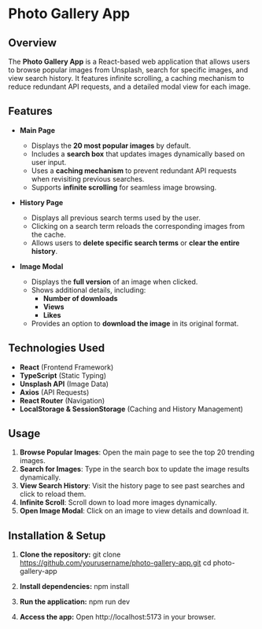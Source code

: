 # Photo Gallery App

## Overview
The **Photo Gallery App** is a React-based web application that allows users to browse popular images from Unsplash, search for specific images, and view search history. It features infinite scrolling, a caching mechanism to reduce redundant API requests, and a detailed modal view for each image.

## Features
- **Main Page**
  - Displays the **20 most popular images** by default.
  - Includes a **search box** that updates images dynamically based on user input.
  - Uses a **caching mechanism** to prevent redundant API requests when revisiting previous searches.
  - Supports **infinite scrolling** for seamless image browsing.
  
- **History Page**
  - Displays all previous search terms used by the user.
  - Clicking on a search term reloads the corresponding images from the cache.
  - Allows users to **delete specific search terms** or **clear the entire history**.

- **Image Modal**
  - Displays the **full version** of an image when clicked.
  - Shows additional details, including:
    - **Number of downloads**
    - **Views**
    - **Likes**
  - Provides an option to **download the image** in its original format.

## Technologies Used
- **React** (Frontend Framework)
- **TypeScript** (Static Typing)
- **Unsplash API** (Image Data)
- **Axios** (API Requests)
- **React Router** (Navigation)
- **LocalStorage & SessionStorage** (Caching and History Management)

## Usage
1. **Browse Popular Images**: Open the main page to see the top 20 trending images.
2. **Search for Images**: Type in the search box to update the image results dynamically.
3. **View Search History**: Visit the history page to see past searches and click to reload them.
4. **Infinite Scroll**: Scroll down to load more images dynamically.
5. **Open Image Modal**: Click on an image to view details and download it.

## Installation & Setup
1. **Clone the repository:**
git clone https://github.com/yourusername/photo-gallery-app.git
cd photo-gallery-app

2. **Install dependencies:**
npm install

3. **Run the application:**
npm run dev

4. **Access the app:**
Open http://localhost:5173 in your browser.
